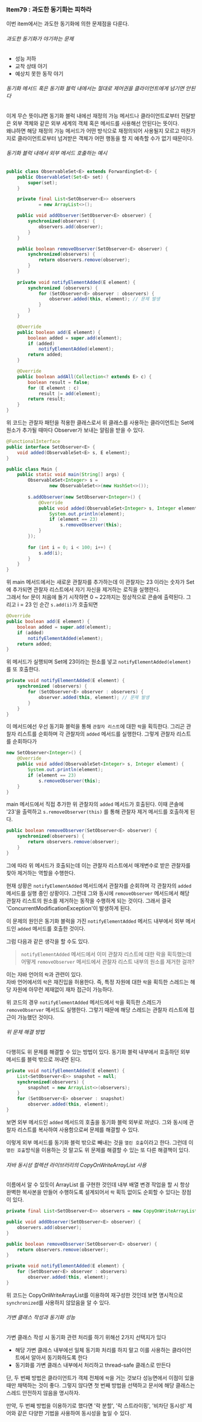 ### Item79 : 과도한 동기화는 피하라

이번 item에서는 과도한 동기화에 의한 문제점을 다룬다.

###### 과도한 동기화가 야기하는 문제
- 성능 저하
- 교착 상태 야기
- 예상치 못한 동작 야기

###### 동기화 메서드 혹은 동기화 블럭 내에서는 절대로 제어권을 클라이언트에게 넘기면 안된다
이게 무슨 뜻이냐면 동기화 블럭 내에선 재정의 가능 메서드나 클라이언트로부터 전달받은 외부 객체와 같은
외부 세계의 객체 혹은 메서드를 사용해선 안된다는 뜻이다.  
왜냐하면 해당 재정의 가능 메서드가 어떤 방식으로 재정의되어 사용될지 모르고 마찬가지로 클라이언트로부터 넘겨받은 객체가 어떤 행동을 할 지 예측할 수가 없기 때문이다.

###### 동기화 블럭 내에서 외부 메서드 호출하는 예시
```java
public class ObservableSet<E> extends ForwardingSet<E> {
    public ObservableSet(Set<E> set) {
        super(set);
    }

    private final List<SetObserver<E>> observers
            = new ArrayList<>();

    public void addObserver(SetObserver<E> observer) {
        synchronized(observers) {
            observers.add(observer);
        }
    }

    public boolean removeObserver(SetObserver<E> observer) {
        synchronized(observers) {
            return observers.remove(observer);
        }
    }
	
    private void notifyElementAdded(E element) {
        synchronized (observers) {
            for (SetObserver<E> observer : observers) {
                observer.added(this, element); // 문제 발생
            }
        }
    }

    @Override
    public boolean add(E element) {
        boolean added = super.add(element);
        if (added)
            notifyElementAdded(element);
        return added;
    }

    @Override
    public boolean addAll(Collection<? extends E> c) {
        boolean result = false;
        for (E element : c)
            result |= add(element);
        return result;
    }
}
```
위 코드는 관찰자 패턴을 적용한 클래스로서 위 클래스를 사용하는 클라이언트는 Set에 원소가 추가될 때마다 
Observer가 보내는 알림을 받을 수 있다. 
```java
@FunctionalInterface
public interface SetObserver<E> {
    void added(ObservableSet<E> s, E element);
}
```
```java
public class Main {
    public static void main(String[] args) {
        ObservableSet<Integer> s =
                new ObservableSet<>(new HashSet<>());
    
        s.addObserver(new SetObserver<Integer>() {
            @Override
            public void added(ObservableSet<Integer> s, Integer element) {
                System.out.println(element);
                if (element == 23)
                    s.removeObserver(this); 
            }
        });
    
        for (int i = 0; i < 100; i++) {
            s.add(i);
        }
    }
}
```
위 main 메서드에서는 새로운 관찰자를 추가하는데 이 관찰자는 23 이라는 숫자가 Set에 추가되면 관찰자 리스트에서 자기 자신을
제거하는 로직을 실행한다.  
그래서 for 문이 처음에 돌기 시작하면 0 ~ 22까지는 정상적으로 콘솔에 출력된다. 그리고 i = 23 인 순간 `s.add(i)`가 호출되면
```java
@Override
public boolean add(E element) {
    boolean added = super.add(element);
    if (added)
        notifyElementAdded(element);
    return added;
}
```
위 메서드가 실행되며 Set에 23이라는 원소를 넣고 `notifyElementAdded(element)` 를 또 호출한다.
```java
private void notifyElementAdded(E element) {
    synchronized (observers) {
        for (SetObserver<E> observer : observers) {
            observer.added(this, element); // 문제 발생
        }
    }
}
```
이 메서드에선 우선 동기화 블럭을 통해 `관찰자 리스트`에 대한 `락`을 획득한다. 그리곤 관찰자 리스트를 순회하며 각 관찰자의 `added` 메서드를 실행한다.
그렇게 관찰자 리스트를 순회하다가 
```java
new SetObserver<Integer>() {
    @Override
    public void added(ObservableSet<Integer> s, Integer element) {
        System.out.println(element);
        if (element == 23)
            s.removeObserver(this); 
    }
}
```
main 메서드에서 직접 추가한 위 관찰자의 `added` 메서드가 호출된다. 이때 콘솔에 '23'을 출력하고 `s.removeObserver(this)` 를 통해 관찰자 제거 메서드를 호출하게 된다.  
```java
public boolean removeObserver(SetObserver<E> observer) {
    synchronized(observers) {
        return observers.remove(observer);
    }
}
```
그에 따라 위 메서드가 호출되는데 이는 관찰자 리스트에서 매개변수로 받은 관찰자를 찾아 제거하는 역할을 수행한다.

현재 상황은 `notifyElementAdded` 메서드에서 관찰자를 순회하며 각 관찰자의 `added` 메서드를 실행 중인 상황이다.
그런데 그와 동시에 `removeObserver` 메서드에서 해당 관찰자 리스트의 원소를 제거하는 동작을 수행하게 되는 것이다.
그래서 결국 'ConcurrentModificationException'이 발생하게 된다.

이 문제의 원인은 동기화 블럭을 가진 `notifyElementAdded` 메서드 내부에서 외부 메서드인 `added` 메서드를 호출한 것이다.  

그럼 다음과 같은 생각을 할 수도 있다.
> `notifyElementAdded` 메서드에서 이미 관찰자 리스트에 대한 락을 획득했는데 어떻게 `removeObserver` 메서드에서 관찰자 리스트 내부의 원소를 제거한 걸까?

이는 자바 언어의 `락`과 관련이 있다.  
자바 언어에서의 `락`은 재진입을 허용한다. 즉, 특정 자원에 대한 `락`을 획득한 스레드는 해당 자원에 아무런 제재없이 재차 접근이 가능하다.

위 코드의 경우 `notifyElementAdded` 메서드에서 `락`을 획득한 스레드가 `removeObserver` 메서드도 실행한다. 그렇기 때문에 해당 스레드는 
관찰자 리스트에 접근이 가능했던 것이다.

###### 위 문제 해결 방법
다행히도 위 문제를 해결할 수 있는 방법이 있다. 동기화 블럭 내부에서 호출하던 외부 메서드를 블럭 밖으로 꺼내면 된다.
```java
private void notifyElementAdded(E element) {
    List<SetObserver<E>> snapshot = null;
    synchronized(observers) {
        snapshot = new ArrayList<>(observers);
    }
    for (SetObserver<E> observer : snapshot)
        observer.added(this, element);
}
```
보면 외부 메서드인 `added` 메서드의 호출을 동기화 블럭 외부로 꺼냈다. 그와 동시에 관찰자 리스트를 복사하여 사용함으로써 문제를 해결할 수 있다.

이렇게 외부 메서드를 동기화 블럭 밖으로 빼내는 것을 `열린 호출`이라고 한다. 그런데 이 `열린 호출`방식을 이용하는 것 말고도 위 문제를 해결할 수 있는 또 다른 해결책이 있다.

###### 자바 동시성 컬렉션 라이브러리의 CopyOnWriteArrayList 사용
이름에서 알 수 있듯이 ArrayList 를 구현한 것인데 내부 배열 변경 작업을 할 시 항상
완벽한 복사본을 만들어 수행하도록 설계되어서 `락` 획득 없이도 순회할 수 있다는 장점이 있다.
```java
private final List<SetObserver<E>> observers = new CopyOnWriteArrayList<>();

public void addObserver(SetObserver<E> observer) {
    observers.add(observer);
}

public boolean removeObserver(SetObserver<E> observer) {
    return observers.remove(observer);
}

private void notifyElementAdded(E element) {
    for (SetObserver<E> observer : observers)
        observer.added(this, element);
}
```
위 코드는 CopyOnWriteArrayList를 이용하여 재구성한 것인데 보면 명시적으로 `synchronized`를 사용하지 않았음을 알 수 있다.

###### 가변 클래스 작성과 동기화 성능
가변 클래스 작성 시 동기화 관련 처리를 하기 위해선 2가지 선택지가 있다
- 해당 가변 클래스 내부에선 일체 동기화 처리를 하지 말고 이를 사용하는 클라이언트에서 알아서 동기화하도록 한다
- 동기화를 가변 클래스 내부에서 처리하고 thread-safe 클래스로 만든다

단, 두 번째 방법은 클라이언트가 객체 전체에 `락`을 거는 것보다 성능면에서 이점이 있을 때만 채택하는 것이 좋다.
그렇지 않다면 첫 번째 방법을 선택하고 문서에 해당 클래스는 스레드 안전하지 않음을 명시하자.

만약, 두 번째 방법을 이용하기로 했다면 '락 분할', '락 스트라이핑', '비차단 동시성' 제어와 같은 다양한 기법을 사용하여 동시성을 높일 수 있다.